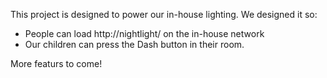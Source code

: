 This project is designed to power our in-house lighting. We designed it so:
* People can load http://nightlight/ on the in-house network
* Our children can press the Dash button in their room.

More featurs to come!